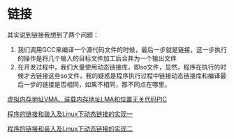 # 链接

其实说到链接我想到了两个问题：

1. 我们调用GCC来编译一个源代码文件的时候，最后一步就是链接，这一步执行的操作是将几个输入的目标文件加工后合并为一个输出文件
2. 在开发过程中，我们大量使用动态链接库，即so文件，显然，程序在执行的时候才去链接这些so文件，我的疑惑是程序执行过程中链接动态链接库和编译最后一步的链接是否相同，如果不相同，那不同点在哪里。




[虚拟内存地址VMA、装载内存地址LMA和位置无关代码PIC](http://blog.csdn.net/phunxm/article/details/8905309)

[程序的链接和装入及Linux下动态链接的实现一](http://www.cnblogs.com/virusolf/p/4946264.html)

[程序的链接和装入及Linux下动态链接的实现二](https://www.ibm.com/developerworks/cn/linux/l-dynlink/)

